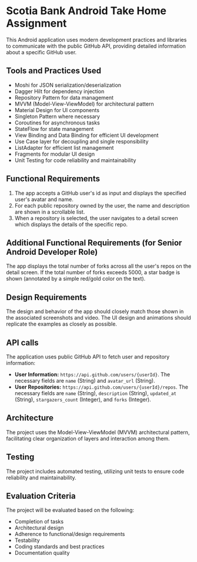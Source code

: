 # Scotia Bank Android Take Home Assignment

This Android application uses modern development practices and libraries to communicate with the public GitHub API, providing detailed information about a specific GitHub user.

## Tools and Practices Used

*   Moshi for JSON serialization/deserialization
*   Dagger Hilt for dependency injection
*   Repository Pattern for data management
*   MVVM (Model-View-ViewModel) for architectural pattern
*   Material Design for UI components
*   Singleton Pattern where necessary
*   Coroutines for asynchronous tasks
*   StateFlow for state management
*   View Binding and Data Binding for efficient UI development
*   Use Case layer for decoupling and single responsibility
*   ListAdapter for efficient list management
*   Fragments for modular UI design
*   Unit Testing for code reliability and maintainability

## Functional Requirements

1.  The app accepts a GitHub user's id as input and displays the specified user's avatar and name.
2.  For each public repository owned by the user, the name and description are shown in a scrollable list.
3.  When a repository is selected, the user navigates to a detail screen which displays the details of the specific repo.

## Additional Functional Requirements (for Senior Android Developer Role)

The app displays the total number of forks across all the user's repos on the detail screen. If the total number of forks exceeds 5000, a star badge is shown (annotated by a simple red/gold color on the text).

## Design Requirements

The design and behavior of the app should closely match those shown in the associated screenshots and video. The UI design and animations should replicate the examples as closely as possible.

## API calls

The application uses public GitHub API to fetch user and repository information:

*   **User Information:** `https://api.github.com/users/{userId}`. The necessary fields are `name` (String) and `avatar_url` (String).
*   **User Repositories:** `https://api.github.com/users/{userId}/repos`. The necessary fields are `name` (String), `description` (String), `updated_at` (String), `stargazers_count` (Integer), and `forks` (Integer).

## Architecture

The project uses the Model-View-ViewModel (MVVM) architectural pattern, facilitating clear organization of layers and interaction among them.

## Testing

The project includes automated testing, utilizing unit tests to ensure code reliability and maintainability.

## Evaluation Criteria

The project will be evaluated based on the following:

*   Completion of tasks
*   Architectural design
*   Adherence to functional/design requirements
*   Testability
*   Coding standards and best practices
*   Documentation quality
